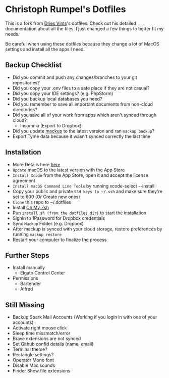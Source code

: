 # Christoph Rumpel's Dotfiles

This is a fork from [Dries Vints](https://github.com/driesvints/dotfiles)'s dotfiles. Check out his detailed documentation about all the files. I just changed a few things to better fit my needs.

Be careful when using these dotfiles because they change a lot of MacOS settings and install all the apps I need.

## Backup Checklist

- Did you commit and push any changes/branches to your git repositories?
- Did you copy your .env files to a safe place if they are not casual?
- Did you copy your IDE settings? (e.g. PhpStorm)
- Did you backup local databases you need?
- Did you remember to save all important documents from non-cloud directories?
- Did you save all of your work from apps which aren't synced through cloud?
    + Insomnia (Export to Dropbox)
- Did you update [mackup](https://github.com/lra/mackup) to the latest version and ran `mackup backup`?
- Export Tyme data because it wasn't synced correctly the last time

## Installation

- More Details here [here](https://github.com/driesvints/dotfiles)
- `Update` macOS to the latest version with the App Store
- `Install Xcode` from the App Store, open it and accept the license agreement
- `Install macOS Command Line Tools` by running xcode-select --install
- Copy your public and private `SSH keys to ~/.ssh` and make sure they're set to 600 (Or Create new ones)
- `Clone` this repo to ~/.dotfiles
- Install [Oh My Zsh](https://github.com/ohmyzsh/ohmyzsh/wiki)
- Run `install.sh (from the dotfiles dir)` to start the installation
- SignIn to 1Password for Dropbox credentials
- Sync `Mackup` Folder (e.g. Dropbox)
- After mackup is synced with your cloud storage, restore preferences by running `mackup restore`
- Restart your computer to finalize the process

## Further Steps

- Install manually
    - Elgato Control Center
- Permissions
    - Bartender
    - Alfred

## Still Missing

- Backup Spark Mail Accounts (Working if you login in with one of your accounts)
- Activate right mouse click
- Sleep time missmatch/error
- Brave extensions are not synced
- Set Github confid details (name, email)
- Terminal theme?
- Rectangle settings?
- Operator Mono font
- Disable Mac sounds
- Finder Show file extensions
